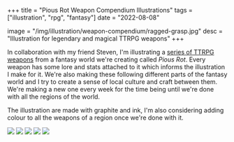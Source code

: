 +++
title = "Pious Rot Weapon Compendium Illustrations"
tags = ["illustration", "rpg", "fantasy"]
date = "2022-08-08"

image = "/img/illustration/weapon-compendium/ragged-grasp.jpg"
desc = "Illustration for legendary and magical TTRPG weapons"
+++

In collaboration with my friend Steven, I'm illustrating a [series of TTRPG weapons](/works/design/weapon-compendium/) from a fantasy world we're creating called *Pious Rot*. Every weapon has some lore and stats attached to it which informs the illustration I make for it. We're also making these following different parts of the fantasy world and I try to create a sense of local culture and craft between them. We're making a new one every week for the time being until we're done with all the regions of the world.

The illustration are made with graphite and ink, I'm also considering adding colour to all the weapons of a region once we're done with it.

![](/img/illustration/weapon-compendium/ragged-grasp.jpg)
![](/img/illustration/weapon-compendium/equal-plane.jpg)
![](/img/illustration/weapon-compendium/knot-of-the-abhorrent.jpg)
![](/img/illustration/weapon-compendium/chiton-of-the-craven.jpg)
![](/img/illustration/weapon-compendium/lost-gardeners-sickle.jpg)
